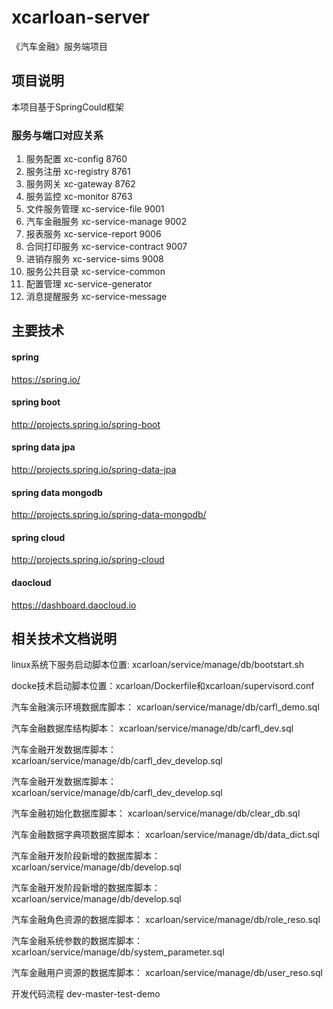 # xcarloan-server

《汽车金融》服务端项目

## 项目说明

本项目基于SpringCould框架

### 服务与端口对应关系
1. 服务配置 xc-config 8760
2. 服务注册 xc-registry 8761
3. 服务网关 xc-gateway 8762
4. 服务监控 xc-monitor 8763
5. 文件服务管理 xc-service-file 9001
6. 汽车金融服务 xc-service-manage 9002
7. 报表服务 xc-service-report 9006
8. 合同打印服务 xc-service-contract 9007
9. 进销存服务 xc-service-sims 9008
10. 服务公共目录 xc-service-common
11. 配置管理 xc-service-generator
12. 消息提醒服务 xc-service-message 

## 主要技术

#### spring

https://spring.io/

#### spring boot

http://projects.spring.io/spring-boot

#### spring data jpa

http://projects.spring.io/spring-data-jpa

#### spring data mongodb

http://projects.spring.io/spring-data-mongodb/

#### spring cloud

http://projects.spring.io/spring-cloud

#### daocloud

https://dashboard.daocloud.io

## 相关技术文档说明

linux系统下服务启动脚本位置: xcarloan/service/manage/db/bootstart.sh

docke技术启动脚本位置：xcarloan/Dockerfile和xcarloan/supervisord.conf

汽车金融演示环境数据库脚本： xcarloan/service/manage/db/carfl_demo.sql

汽车金融数据库结构脚本： xcarloan/service/manage/db/carfl_dev.sql

汽车金融开发数据库脚本： xcarloan/service/manage/db/carfl_dev_develop.sql

汽车金融开发数据库脚本： xcarloan/service/manage/db/carfl_dev_develop.sql

汽车金融初始化数据库脚本： xcarloan/service/manage/db/clear_db.sql

汽车金融数据字典项数据库脚本： xcarloan/service/manage/db/data_dict.sql

汽车金融开发阶段新增的数据库脚本： xcarloan/service/manage/db/develop.sql

汽车金融开发阶段新增的数据库脚本： xcarloan/service/manage/db/develop.sql

汽车金融角色资源的数据库脚本： xcarloan/service/manage/db/role_reso.sql

汽车金融系统参数的数据库脚本： xcarloan/service/manage/db/system_parameter.sql

汽车金融用户资源的数据库脚本： xcarloan/service/manage/db/user_reso.sql

开发代码流程  dev-master-test-demo 